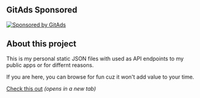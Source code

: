 ## GitAds Sponsored
[![Sponsored by GitAds](https://staging.gitads.dev/v1/ad-serve?source=hotheadhacker/json-data@github)](https://staging.gitads.dev/v1/ad-track?source=hotheadhacker/json-data@github)


<!-- GitAds-Verify: P9ANXMGBLF9BL2B29UN4EUVL9I6BX9M7 -->
## About this project
This is my personal static JSON files with used as API endpoints to my public apps or for differnt reasons.

If you are here, you can browse for fun cuz it won't add value to your time.

[Check this out](https://example.com) _(opens in a new tab)_

